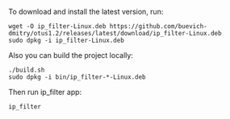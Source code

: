 To download and install the latest version, run:
```
wget -O ip_filter-Linux.deb https://github.com/buevich-dmitry/otus1.2/releases/latest/download/ip_filter-Linux.deb
sudo dpkg -i ip_filter-Linux.deb
```

Also you can build the project locally:
```
./build.sh
sudo dpkg -i bin/ip_filter-*-Linux.deb
```

Then run ip_filter app:
```
ip_filter
```
